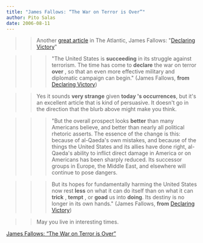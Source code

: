 ```yaml
---
title: "James Fallows: “The War on Terror is Over”"
author: Pito Salas
date: 2006-08-11
---
```



>>

>> Another [great
article](<http://www.theatlantic.com/doc/200609/fallows_victory>) in The
Atlantic, James Fallows: "[Declaring
Victory](<http://www.theatlantic.com/doc/200609/fallows_victory>)"

>>

>>> "The United States is **succeeding** in its struggle against terrorism.
The time has come to **declare** the war on terror **over** , so that an even
more effective military and diplomatic campaign can begin." (James Fallows,
**from** [Declaring
Victory](<http://www.theatlantic.com/doc/200609/fallows_victory>))

>>

>> Yes it sounds **very strange** given **today 's occurrences**, but it's an
excellent article that is kind of persuasive. It doesn't go in the direction
that the blurb above might make you think.

>>

>>> "But the overall prospect looks **better** than many Americans believe,
and better than nearly all political rhetoric asserts. The essence of the
change is this: because of al-Qaeda's own mistakes, and because of the things
the United States and its allies have done right, al-Qaeda's ability to
inflict direct damage in America or on Americans has been sharply reduced. Its
successor groups in Europe, the Middle East, and elsewhere will continue to
pose dangers.

>>>

>>> But its hopes for fundamentally harming the United States now rest
**less** on what it can do itself than on what it can **trick** , **tempt** ,
or **goad** us into **doing**. Its destiny is no longer in its own hands."
(James Fallows, **from** [Declaring
Victory](<http://www.theatlantic.com/doc/200609/fallows_victory>))

>>

>> May you live in interesting times.


[James Fallows: “The War on Terror is Over”](None)

